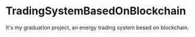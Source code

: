 # TradingSystemBasedOnBlockchain
It's my graduation project, an energy trading system besed on blockchain.
